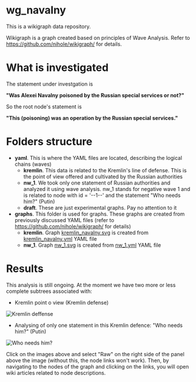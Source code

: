 # wg_navalny

This is a wikigraph data repository. 

Wikigraph is a graph created based on principles of Wave Analysis. Refer to https://github.com/nihole/wikigraph/ for details.

# What is investigated

The statement under investgation is

**"Was Alexei Navalny poisoned by the Russian special services or not?"**

So the root node's statement is 

**"This (poisoning) was an operation by the Russian special services."**

# Folders structure

- **yaml**. This is where the YAML files are located, describing the logical chains (waves) 
  - **kremlin**. This data is related to the Kremlin's line of defense. This is the point of view offered and cultivated by the Russian authorities
  - **nw_1**. We took only one statement of Russian authorities and analyzed it using wave analysis. nw_1 stands for negative wave 1 and is related to node with id = '--1--' and the statement "Who needs him?" (Putin)
  - **draft**. These are just experimental graphs. Pay no attention to it
- **graphs**. This folder is used for graphs. These graphs are created from previously discussed YAML files (refer to https://github.com/nihole/wikigraph/ for details) 
  - **kremlin**. Graph [kremlin_navalny.svg](https://github.com/nihole/wg_nav/blob/main/graphs/kremlin/kremlin_navalny.svg) is created from [kremlin_navalny.yml](https://github.com/nihole/wg_nav/blob/main/yaml/kremlin/kremlin_navalny.yml) YAML file
  - **nw_1**. Graph [nw_1.svg](https://github.com/nihole/wg_nav/blob/main/graphs/nw_1/nw_1.svg) is created from [nw_1.yml](https://github.com/nihole/wg_nav/blob/main/yaml/nw_1/nw_1.yml) YAML file

# Results

This analysis is still ongoing. At the moment we have two more or less complete subtrees associated with:

- Kremlin point o view (Kremlin defense)

<img src="https://github.com/nihole/wg_nav/blob/main/graphs/kremlin/kremlin_navalny.svg" alt="Kremlin deffense">

- Analysing of only one statement in this Kremlin defence: "Who needs him?" (Putin)

<img src="https://github.com/nihole/wg_nav/blob/main/graphs/nw_1/nw_1.svg" alt="Who needs him?">

Click on the images above and select "Raw" on the right side of the panel above the image (without this, the node links won't work). Then, by navigating to the nodes of the graph and clicking on the links, you will open wiki articles related to node descriptions.
